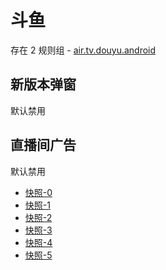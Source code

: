 # 斗鱼

存在 2 规则组 - [air.tv.douyu.android](/src/apps/air.tv.douyu.android.ts)

## 新版本弹窗

默认禁用

## 直播间广告

默认禁用

- [快照-0](https://i.gkd.li/import/12892825)
- [快照-1](https://i.gkd.li/import/13037239)
- [快照-2](https://i.gkd.li/import/12892825)
- [快照-3](https://i.gkd.li/import/13056107)
- [快照-4](https://i.gkd.li/import/13056107)
- [快照-5](https://i.gkd.li/import/13056107)
